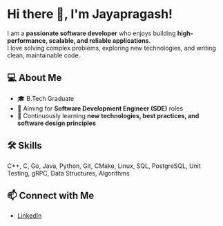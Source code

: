 # Hi there 👋, I'm Jayapragash!

I am a **passionate software developer** who enjoys building **high-performance, scalable, and reliable applications**.  
I love solving complex problems, exploring new technologies, and writing clean, maintainable code.

## 💻 About Me
- 🎓 B.Tech Graduate  
- 🚀 Aiming for **Software Development Engineer (SDE)** roles  
- 🌱 Continuously learning **new technologies, best practices, and software design principles**  

## 🛠️ Skills
C++, C, Go, Java, Python, Git, CMake, Linux, SQL, PostgreSQL, Unit Testing, gRPC, Data Structures, Algorithms  

## 📫 Connect with Me
- [LinkedIn](https://www.linkedin.com/in/jayapragash-r-142b54249)  

